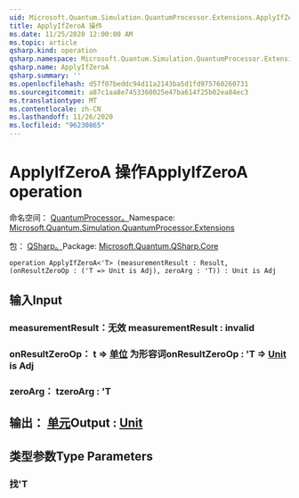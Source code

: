 ```yaml
---
uid: Microsoft.Quantum.Simulation.QuantumProcessor.Extensions.ApplyIfZeroA
title: ApplyIfZeroA 操作
ms.date: 11/25/2020 12:00:00 AM
ms.topic: article
qsharp.kind: operation
qsharp.namespace: Microsoft.Quantum.Simulation.QuantumProcessor.Extensions
qsharp.name: ApplyIfZeroA
qsharp.summary: ''
ms.openlocfilehash: d57f07beddc94d11a2143ba5d1fd975760260731
ms.sourcegitcommit: a87c1aa8e7453360025e47ba614f25b02ea84ec3
ms.translationtype: MT
ms.contentlocale: zh-CN
ms.lasthandoff: 11/26/2020
ms.locfileid: "96230865"
---
```

# <a name="applyifzeroa-operation"></a><span data-ttu-id="62970-102">ApplyIfZeroA 操作</span><span class="sxs-lookup"><span data-stu-id="62970-102">ApplyIfZeroA operation</span></span>

<span data-ttu-id="62970-103">命名空间： [QuantumProcessor。](xref:Microsoft.Quantum.Simulation.QuantumProcessor.Extensions)</span><span class="sxs-lookup"><span data-stu-id="62970-103">Namespace: [Microsoft.Quantum.Simulation.QuantumProcessor.Extensions](xref:Microsoft.Quantum.Simulation.QuantumProcessor.Extensions)</span></span>

<span data-ttu-id="62970-104">包： [QSharp。](https://nuget.org/packages/Microsoft.Quantum.QSharp.Core)</span><span class="sxs-lookup"><span data-stu-id="62970-104">Package: [Microsoft.Quantum.QSharp.Core](https://nuget.org/packages/Microsoft.Quantum.QSharp.Core)</span></span>




```qsharp
operation ApplyIfZeroA<'T> (measurementResult : Result, (onResultZeroOp : ('T => Unit is Adj), zeroArg : 'T)) : Unit is Adj
```


## <a name="input"></a><span data-ttu-id="62970-105">输入</span><span class="sxs-lookup"><span data-stu-id="62970-105">Input</span></span>

### <a name="measurementresult--__invalidresult__"></a><span data-ttu-id="62970-106">measurementResult：__无效 <Result>__</span><span class="sxs-lookup"><span data-stu-id="62970-106">measurementResult : __invalid<Result>__</span></span>




### <a name="onresultzeroop--t--unit--is-adj"></a><span data-ttu-id="62970-107">onResultZeroOp： t => [单位](xref:microsoft.quantum.lang-ref.unit)  为形容词</span><span class="sxs-lookup"><span data-stu-id="62970-107">onResultZeroOp : 'T => [Unit](xref:microsoft.quantum.lang-ref.unit)  is Adj</span></span>




### <a name="zeroarg--t"></a><span data-ttu-id="62970-108">zeroArg： t</span><span class="sxs-lookup"><span data-stu-id="62970-108">zeroArg : 'T</span></span>





## <a name="output--unit"></a><span data-ttu-id="62970-109">输出： [单元](xref:microsoft.quantum.lang-ref.unit)</span><span class="sxs-lookup"><span data-stu-id="62970-109">Output : [Unit](xref:microsoft.quantum.lang-ref.unit)</span></span>



## <a name="type-parameters"></a><span data-ttu-id="62970-110">类型参数</span><span class="sxs-lookup"><span data-stu-id="62970-110">Type Parameters</span></span>

### <a name="t"></a><span data-ttu-id="62970-111">找</span><span class="sxs-lookup"><span data-stu-id="62970-111">'T</span></span>

